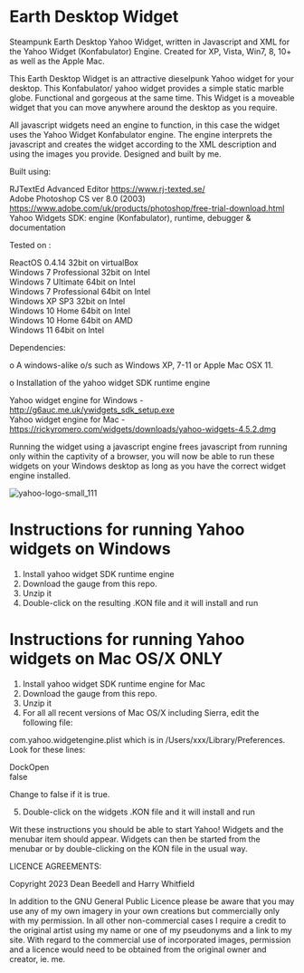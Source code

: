 # Earth Desktop Widget
 
Steampunk Earth Desktop Yahoo Widget, written in Javascript and XML for the Yahoo 
Widget (Konfabulator) Engine. Created for XP, Vista, Win7, 8, 10+ as well as the 
Apple Mac.


This Earth Desktop Widget is an attractive dieselpunk Yahoo widget for your 
desktop. This Konfabulator/ yahoo widget provides a simple static marble globe. 
Functional and gorgeous at the same time. This Widget is a moveable widget that 
you can move anywhere around the desktop as you require.

All javascript widgets need an engine to function, in this case the widget uses 
the Yahoo Widget Konfabulator engine. The engine interprets the javascript and 
creates the widget according to the XML description and using the images you 
provide. Designed and built by me.

Built using: 

  RJTextEd Advanced Editor  https://www.rj-texted.se/  
  Adobe Photoshop CS ver 8.0 (2003)  https://www.adobe.com/uk/products/photoshop/free-trial-download.html  
  Yahoo Widgets SDK: engine (Konfabulator), runtime, debugger & documentation
  
Tested on :

  ReactOS 0.4.14 32bit on virtualBox    
  Windows 7 Professional 32bit on Intel    
  Windows 7 Ultimate 64bit on Intel    
  Windows 7 Professional 64bit on Intel    
  Windows XP SP3 32bit on Intel    
  Windows 10 Home 64bit on Intel    
  Windows 10 Home 64bit on AMD    
  Windows 11 64bit on Intel  
  
Dependencies:

o A windows-alike o/s such as Windows XP, 7-11 or Apple Mac OSX 11.    	

o Installation of the yahoo widget SDK runtime engine  

  Yahoo widget engine for Windows - http://g6auc.me.uk/ywidgets_sdk_setup.exe  
  Yahoo widget engine for Mac - https://rickyromero.com/widgets/downloads/yahoo-widgets-4.5.2.dmg

Running the widget using a javascript engine frees javascript from running only 
within the captivity of a browser, you will now be able to run these widgets on 
your Windows desktop as long as you have the correct widget engine installed.

![yahoo-logo-small_111](https://github.com/yereverluvinunclebert/Steampunk-MediaPlayer-Ywidget/assets/2788342/c5668608-ab57-4665-a332-3bc9b7e07a9f)
 
 
Instructions for running Yahoo widgets on Windows
=================================================

1. Install yahoo widget SDK runtime engine
2. Download the gauge from this repo.
3. Unzip it
4. Double-click on the resulting .KON file and it will install and run

Instructions for running Yahoo widgets on Mac OS/X ONLY
========================================================

1. Install yahoo widget SDK runtime engine for Mac
2. Download the gauge from this repo.
3. Unzip it
4. For all all recent versions of Mac OS/X including Sierra, edit the following 
file:

com.yahoo.widgetengine.plist which is in /Users/xxx/Library/Preferences. Look 
for these lines: 
   
  <key>DockOpen</key>  
  <string>false</string>  

Change to false if it is true.

5. Double-click on the widgets .KON file and it will install and run

Wit these instructions you should be able to start Yahoo! Widgets and the 
menubar item should appear. Widgets can then be started from the menubar or by 
double-clicking on the KON file in the usual way.


LICENCE AGREEMENTS:

Copyright 2023 Dean Beedell and Harry Whitfield

In addition to the GNU General Public Licence please be aware that you may use
any of my own imagery in your own creations but commercially only with my
permission. In all other non-commercial cases I require a credit to the
original artist using my name or one of my pseudonyms and a link to my site.
With regard to the commercial use of incorporated images, permission and a
licence would need to be obtained from the original owner and creator, ie. me.
